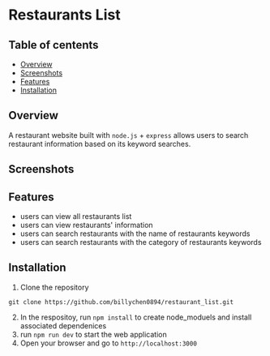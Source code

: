 # Restaurants List

## Table of centents

- [Overview](#overview)
- [Screenshots](#screenshots)
- [Features](#features)
- [Installation](#installation)

## Overview

A restaurant website built with `node.js` + `express` allows users to search restaurant information based on its keyword searches.

## Screenshots

## Features

- users can view all restaurants list
- users can view restaurants' information
- users can search restaurants with the name of restaurants keywords
- users can search restaurants with the category of restaurants keywords

## Installation

1. Clone the repository

```
git clone https://github.com/billychen0894/restaurant_list.git
```

2. In the respositoy, run `npm install` to create node_moduels and install associated dependenices
3. run `npm run dev` to start the web application
4. Open your browser and go to `http://localhost:3000`
